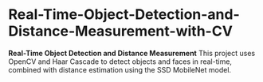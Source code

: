 # Real-Time-Object-Detection-and-Distance-Measurement-with-CV
**Real-Time Object Detection and Distance Measurement**    This project uses OpenCV and Haar Cascade to detect objects and faces in real-time, combined with distance estimation using the SSD MobileNet model.
